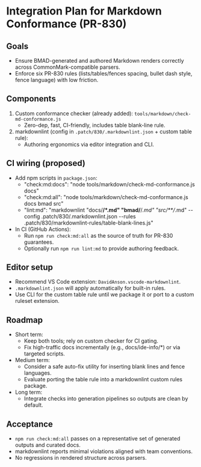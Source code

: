 # Integration Plan for Markdown Conformance (PR-830)

## Goals
- Ensure BMAD-generated and authored Markdown renders correctly across CommonMark-compatible parsers.
- Enforce six PR-830 rules (lists/tables/fences spacing, bullet dash style, fence language) with low friction.

## Components
1) Custom conformance checker (already added): `tools/markdown/check-md-conformance.js`
   - Zero-dep, fast, CI-friendly, includes table blank-line rule.
2) markdownlint (config in `.patch/830/.markdownlint.json` + custom table rule):
   - Authoring ergonomics via editor integration and CLI.

## CI wiring (proposed)
- Add npm scripts in `package.json`:
  - "check:md:docs": "node tools/markdown/check-md-conformance.js docs"
  - "check:md:all": "node tools/markdown/check-md-conformance.js docs bmad src"
  - "lint:md": "markdownlint \"docs/**/*.md\" \"bmad/**/*.md\" \"src/**/*.md\" --config .patch/830/.markdownlint.json --rules .patch/830/markdownlint-rules/table-blank-lines.js"
- In CI (GitHub Actions):
  - Run `npm run check:md:all` as the source of truth for PR-830 guarantees.
  - Optionally run `npm run lint:md` to provide authoring feedback.

## Editor setup
- Recommend VS Code extension: `DavidAnson.vscode-markdownlint`.
- `.markdownlint.json` will apply automatically for built-in rules.
- Use CLI for the custom table rule until we package it or port to a custom ruleset extension.

## Roadmap
- Short term:
  - Keep both tools; rely on custom checker for CI gating.
  - Fix high-traffic docs incrementally (e.g., docs/ide-info/*) or via targeted scripts.
- Medium term:
  - Consider a safe auto-fix utility for inserting blank lines and fence languages.
  - Evaluate porting the table rule into a markdownlint custom rules package.
- Long term:
  - Integrate checks into generation pipelines so outputs are clean by default.

## Acceptance
- `npm run check:md:all` passes on a representative set of generated outputs and curated docs.
- markdownlint reports minimal violations aligned with team conventions.
- No regressions in rendered structure across parsers.
